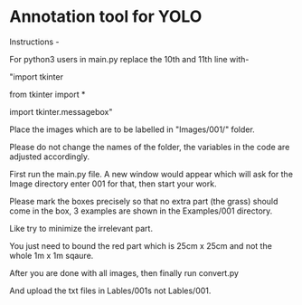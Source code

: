 # Annotation tool for YOLO
Instructions -

For python3 users in main.py replace the 10th and 11th line with-

"import tkinter

from tkinter import *

import tkinter.messagebox"

Place the images which are to be labelled in "Images/001/" folder.

Please do not change the names of the folder, the variables in the code are adjusted accordingly.

First run the main.py file. A new window would appear which will ask for the Image directory enter 001 for that, then start your work.

Please mark the boxes precisely so that no extra part (the grass) should come in the box, 3 examples are shown in the Examples/001  directory.

Like try to minimize the irrelevant part. 

You just need to bound the red part which is 25cm x 25cm and not the whole 1m x 1m sqaure. 

After you are done with all images, then finally run convert.py

And upload the txt files in Lables/001s not Lables/001.